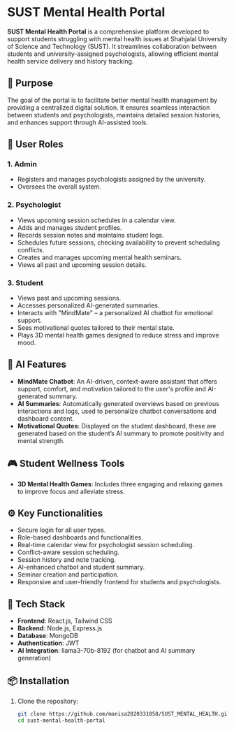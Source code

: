 # SUST Mental Health Portal

**SUST Mental Health Portal** is a comprehensive platform developed to support students struggling with mental health issues at Shahjalal University of Science and Technology (SUST). It streamlines collaboration between students and university-assigned psychologists, allowing efficient mental health service delivery and history tracking.

## 🧠 Purpose

The goal of the portal is to facilitate better mental health management by providing a centralized digital solution. It ensures seamless interaction between students and psychologists, maintains detailed session histories, and enhances support through AI-assisted tools.

## 👥 User Roles

### 1. Admin
- Registers and manages psychologists assigned by the university.
- Oversees the overall system.

### 2. Psychologist
- Views upcoming session schedules in a calendar view.
- Adds and manages student profiles.
- Records session notes and maintains student logs.
- Schedules future sessions, checking availability to prevent scheduling conflicts.
- Creates and manages upcoming mental health seminars.
- Views all past and upcoming session details.

### 3. Student
- Views past and upcoming sessions.
- Accesses personalized AI-generated summaries.
- Interacts with "MindMate" – a personalized AI chatbot for emotional support.
- Sees motivational quotes tailored to their mental state.
- Plays 3D mental health games designed to reduce stress and improve mood.

## 🧠 AI Features

- **MindMate Chatbot**: An AI-driven, context-aware assistant that offers support, comfort, and motivation tailored to the user's profile and AI-generated summary.
- **AI Summaries**: Automatically generated overviews based on previous interactions and logs, used to personalize chatbot conversations and dashboard content.
- **Motivational Quotes**: Displayed on the student dashboard, these are generated based on the student’s AI summary to promote positivity and mental strength.

## 🎮 Student Wellness Tools

- **3D Mental Health Games**: Includes three engaging and relaxing games to improve focus and alleviate stress.

## ⚙️ Key Functionalities

- Secure login for all user types.
- Role-based dashboards and functionalities.
- Real-time calendar view for psychologist session scheduling.
- Conflict-aware session scheduling.
- Session history and note tracking.
- AI-enhanced chatbot and student summary.
- Seminar creation and participation.
- Responsive and user-friendly frontend for students and psychologists.

## 🚀 Tech Stack

- **Frontend**: React.js, Tailwind CSS
- **Backend**: Node.js, Express.js
- **Database**: MongoDB
- **Authentication**: JWT
- **AI Integration**: llama3-70b-8192 (for chatbot and AI summary generation)

## 📦 Installation

1. Clone the repository:
   ```bash
   git clone https://github.com/manisa2020331058/SUST_MENTAL_HEALTH.git
   cd sust-mental-health-portal
